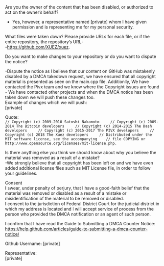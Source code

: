 Are you the owner of the content that has been disabled, or authorized to act on the owner’s behalf?  
- Yes, however, a representative named [private] whom I have given permission and is representing me for my personal security.

What files were taken down? Please provide URLs for each file, or if the entire repository, the repository’s URL:  
-https://github.com/XUEZ/xuez.

Do you want to make changes to your repository or do you want to dispute the notice?

-Dispute the notice as I believe that our content on GitHub was mistakenly disabled by a DMCA takedown request, we have ensured that all copyright material is presented as seen on the main.cpp file. Additionlly, We have contacted the Pivx team and we know where the Copyright issues are found - We have contacted other projects and when the DMCA notice has been taken down we will push these changes too.   
Example of changes which we will push:  
[private]

Quote:  
`// Copyright (c) 2009-2010 Satoshi Nakamoto    
// Copyright (c) 2009-2014 The Bitcoin developers    
// Copyright (c) 2014-2015 The Dash developers    
// Copyright (c) 2015-2017 The PIVX developers    
// Copyright (c) 2018 The Xuez developers    
// Distributed under the MIT software license, see the accompanying   
// file COPYING or http://www.opensource.org/licenses/mit-license.php.`

Is there anything else you think we should know about why you believe the material was removed as a result of a mistake?  
-We strongly believe that all copyright has been left on and we have even added additional license files such as MIT License file, in order to follow your guidelines.

Consent  
I swear, under penalty of perjury, that I have a good-faith belief that the material was removed or disabled as a result of a mistake or misidentification of the material to be removed or disabled.  
I consent to the jurisdiction of Federal District Court for the judicial district in which my address is located and I will accept service of process from the person who provided the DMCA notification or an agent of such person.

I confirm that I have read the Guide to Submitting a DMCA Counter Notice: https://help.github.com/articles/guide-to-submitting-a-dmca-counter-notice/

Github Username: [private]

Representative:  
[private]
